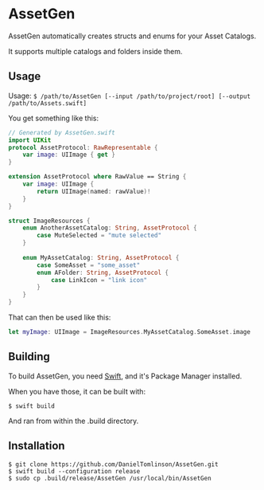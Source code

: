 # AssetGen

AssetGen automatically creates structs and enums for your Asset Catalogs.

It supports multiple catalogs and folders inside them.

## Usage

Usage: `$ /path/to/AssetGen [--input /path/to/project/root] [--output /path/to/Assets.swift]`

You get something like this:

```swift
// Generated by AssetGen.swift
import UIKit
protocol AssetProtocol: RawRepresentable {
    var image: UIImage { get }
}

extension AssetProtocol where RawValue == String {
    var image: UIImage {
        return UIImage(named: rawValue)!
    }
}

struct ImageResources {
    enum AnotherAssetCatalog: String, AssetProtocol {
        case MuteSelected = "mute selected"
    }
    
    enum MyAssetCatalog: String, AssetProtocol {
        case SomeAsset = "some_asset"
        enum AFolder: String, AssetProtocol {
            case LinkIcon = "link icon"
        }   
    }
}
```

That can then be used like this:

```swift
let myImage: UIImage = ImageResources.MyAssetCatalog.SomeAsset.image
```

## Building

To build AssetGen, you need [Swift](http://swift.org), and it's Package Manager installed.

When you have those, it can be built with:

`$ swift build`

And ran from within the .build directory.

## Installation

```
$ git clone https://github.com/DanielTomlinson/AssetGen.git
$ swift build --configuration release
$ sudo cp .build/release/AssetGen /usr/local/bin/AssetGen
```
